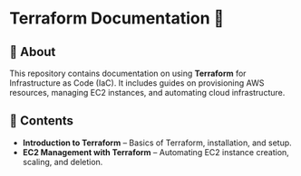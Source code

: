 # Terraform Documentation 📖  

## 📌 About  
This repository contains documentation on using **Terraform** for Infrastructure as Code (IaC). It includes guides on provisioning AWS resources, managing EC2 instances, and automating cloud infrastructure.  

## 📂 Contents  
- **Introduction to Terraform** – Basics of Terraform, installation, and setup.  
- **EC2 Management with Terraform** – Automating EC2 instance creation, scaling, and deletion.  
